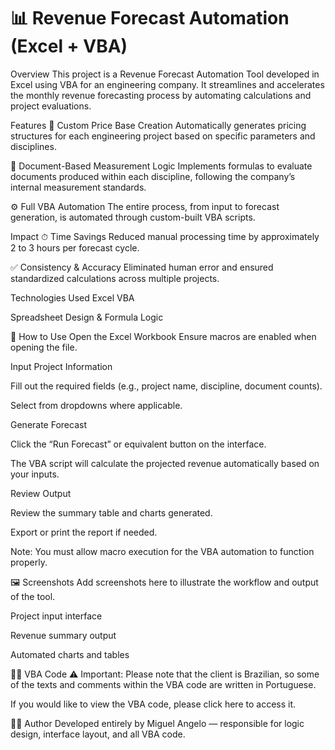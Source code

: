# 📊 Revenue Forecast Automation (Excel + VBA)
Overview
This project is a Revenue Forecast Automation Tool developed in Excel using VBA for an engineering company. It streamlines and accelerates the monthly revenue forecasting process by automating calculations and project evaluations.

Features
🔧 Custom Price Base Creation
Automatically generates pricing structures for each engineering project based on specific parameters and disciplines.

📄 Document-Based Measurement Logic
Implements formulas to evaluate documents produced within each discipline, following the company’s internal measurement standards.

⚙️ Full VBA Automation
The entire process, from input to forecast generation, is automated through custom-built VBA scripts.

Impact
⏱ Time Savings
Reduced manual processing time by approximately 2 to 3 hours per forecast cycle.

✅ Consistency & Accuracy
Eliminated human error and ensured standardized calculations across multiple projects.

Technologies Used
Excel VBA

Spreadsheet Design & Formula Logic

🚀 How to Use
Open the Excel Workbook
Ensure macros are enabled when opening the file.

Input Project Information

Fill out the required fields (e.g., project name, discipline, document counts).

Select from dropdowns where applicable.

Generate Forecast

Click the “Run Forecast” or equivalent button on the interface.

The VBA script will calculate the projected revenue automatically based on your inputs.

Review Output

Review the summary table and charts generated.

Export or print the report if needed.

Note: You must allow macro execution for the VBA automation to function properly.

🖼️ Screenshots
Add screenshots here to illustrate the workflow and output of the tool.

Project input interface

Revenue summary output

Automated charts and tables


👩‍💻 VBA Code
⚠ Important: Please note that the client is Brazilian, so some of the texts and comments within the VBA code are written in Portuguese.

If you would like to view the VBA code, please click here to access it.

👨‍💻 Author
Developed entirely by Miguel Angelo — responsible for logic design, interface layout, and all VBA code.
